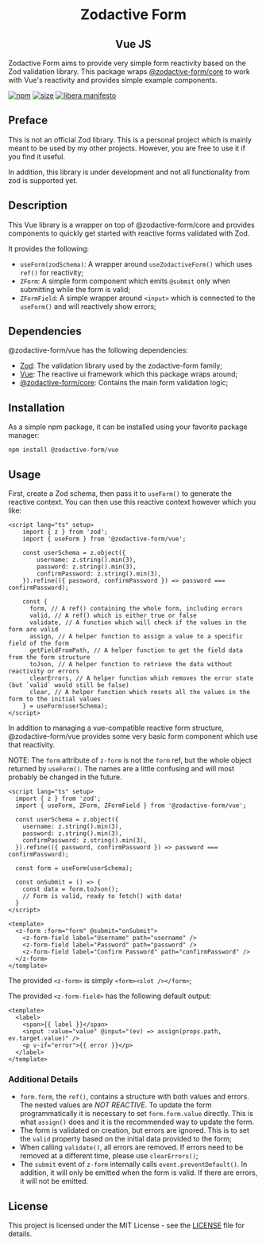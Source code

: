 [npm]: https://img.shields.io/npm/v/@zodactive-form/vue
[npm-url]: https://www.npmjs.com/package/@zodactive-form/vue
[size]: https://packagephobia.now.sh/badge?p=@zodactive-form/vue
[size-url]: https://packagephobia.now.sh/result?p=@zodactive-form/vue
[libera]: https://img.shields.io/badge/libera-manifesto-lightgrey.svg
[libera-url]: https://liberamanifesto.com

<h1 align="center">Zodactive Form</h1>
<h2 align="center">Vue JS</h2>

Zodactive Form aims to provide very simple form reactivity
based on the Zod validation library. This package wraps
[@zodactive-form/core](https://npmjs.com/package/@zodactive-form/core)
to work with Vue's reactivity and provides simple example components.

[![npm][npm]][npm-url]
[![size][size]][size-url]
[![libera manifesto][libera]][libera-url]

## Preface

This is not an official Zod library. This is a personal project which is mainly meant
to be used by my other projects. However, you are free to use it if you find it useful.

In addition, this library is under development and not all functionality from zod is
supported yet.

## Description

This Vue library is a wrapper on top of @zodactive-form/core and provides components
to quickly get started with reactive forms validated with Zod.

It provides the following:
 - `useForm(zodSchema)`: A wrapper around `useZodactiveForm()` which uses `ref()` for reactivity;
 - `ZForm`: A simple form component which emits `@submit` only when submitting while the form is valid;
 - `ZFormField`: A simple wrapper around `<input>` which is connected to the `useForm()` and will reactively show errors; 

## Dependencies

@zodactive-form/vue has the following dependencies:
 - [Zod](https://npmjs.com/package/zod): The validation library used by the zodactive-form family;
 - [Vue](https://npmjs.com/package/vue): The reactive ui framework which this package wraps around;
 - [@zodactive-form/core](https://npmjs.com/package/@zodactive-form/core): Contains the main form validation logic;

## Installation

As a simple npm package, it can be installed using your favorite package manager:

```shell
npm install @zodactive-form/vue
```

## Usage

First, create a Zod schema, then pass it to `useForm()` to generate the reactive context. You can then use
this reactive context however which you like:

```vue
<script lang="ts" setup>
    import { z } from 'zod';
    import { useForm } from '@zodactive-form/vue';
    
    const userSchema = z.object({
        username: z.string().min(3),
        password: z.string().min(3),
        confirmPassword: z.string().min(3),
    }).refine(({ password, confirmPassword }) => password === confirmPassword);
    
    const { 
      form, // A ref() containing the whole form, including errors
      valid, // A ref() which is either true or false
      validate, // A function which will check if the values in the form are valid
      assign, // A helper function to assign a value to a specific field of the form
      getFieldFromPath, // A helper function to get the field data from the form structure
      toJson, // A helper function to retrieve the data without reactivity or errors
      clearErrors, // A helper function which removes the error state (but `valid` would still be false)
      clear, // A helper function which resets all the values in the form to the initial values
    } = useForm(userSchema);
</script>
```

In addition to managing a vue-compatible reactive form structure, @zodactive-form/vue provides some very basic
form component which use that reactivity.

NOTE: The `form` attribute of `z-form` is not the `form` ref, but the whole object returned by `useForm()`.
The names are a little confusing and will most probably be changed in the future.

```vue
<script lang="ts" setup>
  import { z } from 'zod';
  import { useForm, ZForm, ZFormField } from '@zodactive-form/vue';

  const userSchema = z.object({
    username: z.string().min(3),
    password: z.string().min(3),
    confirmPassword: z.string().min(3),
  }).refine(({ password, confirmPassword }) => password === confirmPassword);
  
  const form = useForm(userSchema);
  
  const onSubmit = () => {
    const data = form.toJson();
    // Form is valid, ready to fetch() with data!
  }
</script>

<template>
  <z-form :form="form" @submit="onSubmit">
    <z-form-field label="Username" path="username" />
    <z-form-field label="Password" path="password" />
    <z-form-field label="Confirm Password" path="confirmPassword" />
  </z-form>
</template>
```

The provided `<z-form>` is simply `<form><slot /></form>`;

The provided `<z-form-field>` has the following default output:
```vue
<template>
  <label>
    <span>{{ label }}</span>
    <input :value="value" @input="(ev) => assign(props.path, ev.target.value)" />
    <p v-if="error">{{ error }}</p>
  </label>
</template>
```

### Additional Details

 - `form.form`, the `ref()`, contains a structure with both values and errors. The nested values are *NOT REACTIVE*.
To update the form programmatically it is necessary to set `form.form.value` directly. This is what `assign()`
does and it is the recommended way to update the form.
 - The form is validated on creation, but errors are ignored. This is to set the `valid` property based on
the initial data provided to the form;
 - When calling `validate()`, all errors are removed. If errors need to be removed at a different time,
please use `clearErrors()`;
 - The `submit` event of `z-form` internally calls `event.preventDefault()`. In addition, it will only be emitted
when the form is valid. If there are errors, it will not be emitted.

## License

This project is licensed under the MIT License - see the [LICENSE](LICENSE) file for details.
